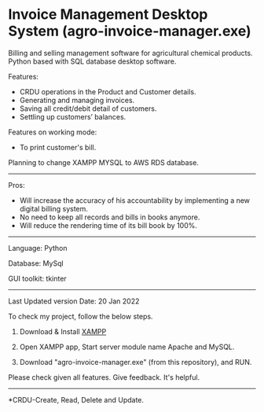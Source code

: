 # Invoice Management Desktop System (agro-invoice-manager.exe)
Billing and selling management software for agricultural chemical products. Python based with SQL database desktop software.

Features:
* CRDU operations in the Product and Customer details.
* Generating and managing invoices.
* Saving all credit/debit detail of customers.
* Settling up customers’ balances.

Features on working mode:
* To print customer's bill.

Planning to change XAMPP MYSQL to AWS RDS database.

---------------------------------------------------------------------------------------------

Pros:
* Will increase the accuracy of his accountability by implementing a new digital billing system.
* No need to keep all records and bills in books anymore.
* Will reduce the rendering time of its bill book by 100%.

---------------------------------------------------------------------------------------------

Language: Python

Database: MySql

GUI toolkit: tkinter

---------------------------------------------------------------------------------------------

Last Updated version Date: 20 Jan 2022

To check my project, follow the below steps.

1) Download  & Install [XAMPP](https://www.apachefriends.org/download.html)

2) Open XAMPP app, Start server module name Apache and MySQL.

3) Download "agro-invoice-manager.exe" (from this repository), and RUN.

Please check given all features. Give feedback. It's helpful.

---------------------------------------------------------------------------------------------

*CRDU-Create, Read, Delete and Update.
